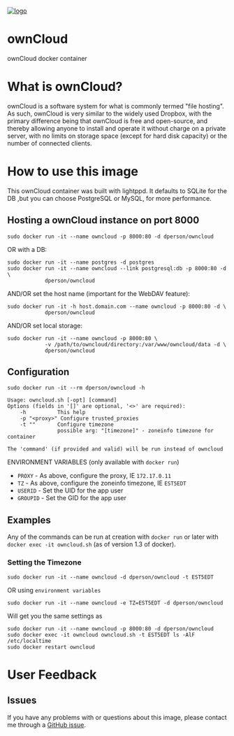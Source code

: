 [![logo](https://raw.githubusercontent.com/dperson/owncloud/master/logo.png)](http://owncloud.org/)

# ownCloud

ownCloud docker container

# What is ownCloud?

ownCloud is a software system for what is commonly termed "file hosting". As
such, ownCloud is very similar to the widely used Dropbox, with the primary
difference being that ownCloud is free and open-source, and thereby allowing
anyone to install and operate it without charge on a private server, with no
limits on storage space (except for hard disk capacity) or the number of
connected clients.

# How to use this image

This ownCloud container was built with lightppd. It defaults to SQLite for the
DB ,but you can choose PostgreSQL or MySQL, for more performance.

## Hosting a ownCloud instance on port 8000

    sudo docker run -it --name owncloud -p 8000:80 -d dperson/owncloud

OR with a DB:

    sudo docker run -it --name postgres -d postgres
    sudo docker run -it --name owncloud --link postgresql:db -p 8000:80 -d \
                dperson/owncloud

AND/OR set the host name (important for the WebDAV feature):

    sudo docker run -it -h host.domain.com --name owncloud -p 8000:80 -d \
                dperson/owncloud

AND/OR set local storage:

    sudo docker run -it --name owncloud -p 8000:80 \
                -v /path/to/owncloud/directory:/var/www/owncloud/data -d \
                dperson/owncloud

## Configuration

    sudo docker run -it --rm dperson/owncloud -h

    Usage: owncloud.sh [-opt] [command]
    Options (fields in '[]' are optional, '<>' are required):
        -h          This help
        -p "<proxy>" Configure trusted_proxies
        -t ""       Configure timezone
                    possible arg: "[timezone]" - zoneinfo timezone for container

    The 'command' (if provided and valid) will be run instead of owncloud

ENVIRONMENT VARIABLES (only available with `docker run`)

 * `PROXY` - As above, configure the proxy, IE `172.17.0.11`
 * `TZ` - As above, configure the zoneinfo timezone, IE `EST5EDT`
 * `USERID` - Set the UID for the app user
 * `GROUPID` - Set the GID for the app user

## Examples

Any of the commands can be run at creation with `docker run` or later with
`docker exec -it owncloud.sh` (as of version 1.3 of docker).

### Setting the Timezone

    sudo docker run -it --name owncloud -d dperson/owncloud -t EST5EDT

OR using `environment variables`

    sudo docker run -it --name owncloud -e TZ=EST5EDT -d dperson/owncloud

Will get you the same settings as

    sudo docker run -it --name owncloud -p 8000:80 -d dperson/owncloud
    sudo docker exec -it owncloud owncloud.sh -t EST5EDT ls -AlF /etc/localtime
    sudo docker restart owncloud

# User Feedback

## Issues

If you have any problems with or questions about this image, please contact me
through a [GitHub issue](https://github.com/dperson/owncloud/issues).